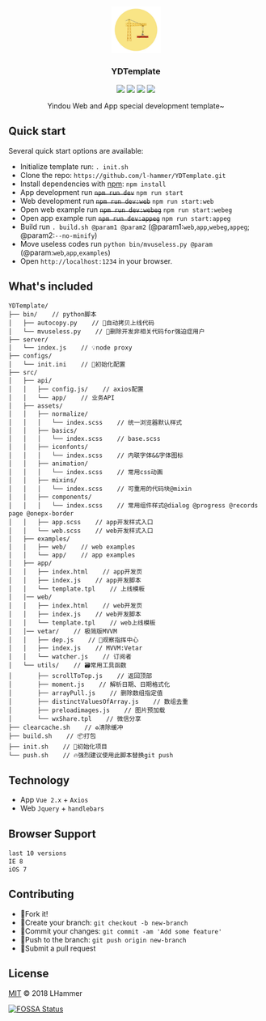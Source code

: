 <br><br>
<p align="center">
    <a href="https://getbootstrap.com/">
        <img src="./static/construction.jpeg" width="99">
    </a>
    <h3 align="center">YDTemplate</h3>
    <p align="center">
        <img src="https://travis-ci.org/l-hammer/YDTemplate.svg?branch=master">
        <a href="https://github.com/l-hammer/YDTemplate/issues"><img src="https://img.shields.io/github/issues/l-hammer/YDTemplate.svg"></a>
        <img src="https://img.shields.io/badge/devDependencies-up%20to%20date-blue.svg">
        <a href="https://github.com/l-hammer/YDTemplate/blob/master/LICENSE"><img src="https://img.shields.io/github/license/l-hammer/YDTemplate.svg"></a>
    </p>
    <p align="center">
        Yindou Web and App special development template~
        <br>
    </p>
</p>

## Quick start

Several quick start options are available:

- Initialize template run: `. init.sh`
- Clone the repo: `https://github.com/l-hammer/YDTemplate.git`
- Install dependencies with [npm](https://www.npmjs.com/): `npm install`
- App development run ~~`npm run dev`~~ `npm run start`
- Web development run ~~`npm run dev:web`~~ `npm run start:web`
- Open web example run ~~`npm run dev:webeg`~~ `npm run start:webeg`
- Open app example run ~~`npm run dev:appeg`~~ `npm run start:appeg`
- Build run `. build.sh @param1 @param2` (@param1:`web`,`app`,`webeg`,`appeg`; @param2:`--no-minify`)
- Move useless codes run `python bin/mvuseless.py @param` (@param:`web`,`app`,`examples`)
- Open `http://localhost:1234` in your browser.

## What's included

```
YDTemplate/
├── bin/    // python脚本
│   ├── autocopy.py    // 🚚自动拷贝上线代码
│   └── mvuseless.py    // 🚚删除开发非相关代码for强迫症用户
├── server/
│   └── index.js    // 💡node proxy
├── configs/
│   └── init.ini    // 🎉初始化配置
├── src/
│   ├── api/
│   │   ├── config.js/    // axios配置
│   │   └── app/    // 业务API
│   ├── assets/
│   │   ├── normalize/
│   │   │   └── index.scss    // 统一浏览器默认样式
│   │   ├── basics/
│   │   │   └── index.scss    // base.scss
│   │   ├── iconfonts/
│   │   │   └── index.scss    // 内联字体&&字体图标
│   │   ├── animation/
│   │   │   └── index.scss    // 常用css动画
│   │   ├── mixins/
│   │   │   └── index.scss    // 可重用的代码块@mixin
│   │   ├── components/
│   │   │   └── index.scss    // 常用组件样式@dialog @progress @records page @onepx-border
│   │   ├── app.scss    // app开发样式入口
│   │   └── web.scss    // web开发样式入口
│   ├── examples/
│   │   ├── web/    // web examples
│   │   └── app/    // app examples
│   ├── app/
│   │   ├── index.html    // app开发页
│   │   ├── index.js    // app开发脚本
│   │   └── template.tpl    // 上线模板
│   │── web/
│   │   ├── index.html    // web开发页
│   │   ├── index.js    // web开发脚本
│   │   └── template.tpl    // web上线模板
│   │── vetar/    // 极简版MVVM
│   │   ├── dep.js    // 观察指挥中心
│   │   ├── index.js    // MVVM:Vetar
│   │   └── watcher.js    // 订阅者
│   └── utils/    // 🗃常用工具函数
│       ├── scrollToTop.js    // 返回顶部
│       ├── moment.js    // 解析日期、日期格式化
│       ├── arrayPull.js    // 删除数组指定值
│       ├── distinctValuesOfArray.js    // 数组去重
│       ├── preloadimages.js    // 图片预加载
│       └── wxShare.tpl    // 微信分享
├── clearcache.sh    // ♻️清除缓冲
├── build.sh    // 📦打包
├── init.sh    // 🎉初始化项目
└── push.sh    // 🔥强烈建议使用此脚本替换git push
```
## Technology

- App `Vue 2.x` + `Axios`
- Web `Jquery` + `handlebars`

## Browser Support

```
last 10 versions
IE 8
iOS 7
```

## Contributing

- :fork_and_knife:Fork it!
- :wrench:Create your branch: `git checkout -b new-branch`
- :memo:Commit your changes: `git commit -am 'Add some feature'`
- :rocket:Push to the branch: `git push origin new-branch`
- :tada:Submit a pull request

## License

[MIT](https://github.com/l-hammer/YDTemplate/blob/master/LICENSE) © 2018 LHammer

[![FOSSA Status](https://app.fossa.io/api/projects/git%2Bgithub.com%2Fl-hammer%2FYDTemplate.svg?type=large)](https://app.fossa.io/projects/git%2Bgithub.com%2Fl-hammer%2FYDTemplate?ref=badge_large)